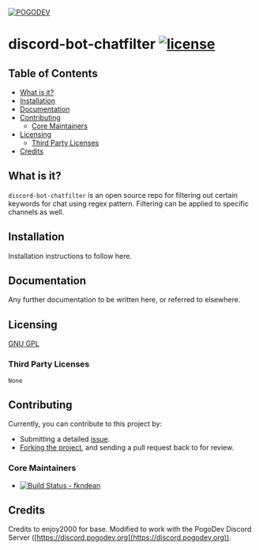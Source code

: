 [![POGODEV](https://github.com/pogodevorg/assets/blob/master/img/logo-github.png)](https://pogodev.org)

# discord-bot-chatfilter [![license](https://img.shields.io/github/license/pogodevorg/discord-bot-chatfilter.svg?maxAge=2592000?style=flat-square)](https://github.com/pogodevorg/discord-bot-chatfilter/blob/master/LICENSE)

## Table of Contents

* [What is it?](#what-is-it)
* [Installation](#installation)
* [Documentation](#documentation)
* [Contributing](#contributing)
  * [Core Maintainers](#core-maintainers)
* [Licensing](#licensing)
  * [Third Party Licenses](#third-party-licenses)
* [Credits](#credits)

## What is it?
`discord-bot-chatfilter` is an open source repo for filtering out certain keywords for chat using regex pattern.
Filtering can be applied to specific channels as well.

## Installation
Installation instructions to follow here.

## Documentation
Any further documentation to be written here, or referred to elsewhere.

## Licensing
[GNU GPL](https://github.com/pogodevorg/discord-bot-chatfilter/blob/master/LICENSE)

### Third Party Licenses
    None

## Contributing
Currently, you can contribute to this project by:
* Submitting a detailed [issue](https://github.com/pogodevorg/discord-bot-chatfilter/issues/new).
* [Forking the project](https://github.com/pogodevorg/discord-bot-chatfilter/fork), and sending a pull request back to for review.

### Core Maintainers

* [![Build Status](https://github.com/fkndean.png?size=36) - fkndean](https://github.com/fkndean)

## Credits

Credits to enjoy2000 for base.
Modified to work with the PogoDev Discord Server ([https://discord.pogodev.org](https://discord.pogodev.org)).
